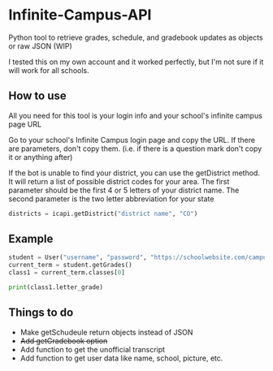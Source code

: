 # Infinite-Campus-API
Python tool to retrieve grades, schedule, and gradebook updates as objects or raw JSON  (WIP)

I tested this on my own account and it worked perfectly, but I'm not sure if it will work for all schools.

## How to use
All you need for this tool is your login info and your school's infinite campus page URL

Go to your school's Infinite Campus login page and copy the URL. If there are parameters, don't copy them. (i.e. if there is a question mark don't copy it or anything after)

If the bot is unable to find your district, you can use the getDistrict method. It will return a list of possible district codes for your area. The first parameter should be the first 4 or 5 letters of your district name. The second parameter is the two letter abbreviation for your state
```python
districts = icapi.getDistrict("district name", "CO")
```

## Example
```python
student = User("username", "password", "https://schoolwebsite.com/campus/district.jsp")
current_term = student.getGrades()
class1 = current_term.classes[0]

print(class1.letter_grade)
```

## Things to do
 - Make getSchudeule return objects instead of JSON
 - ~~Add getGradebook option~~
 - Add function to get the unofficial transcript
 - Add function to get user data like name, school, picture, etc.
